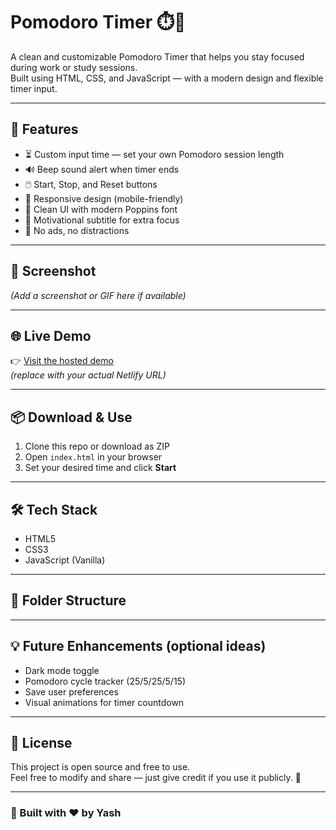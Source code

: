 # Pomodoro Timer ⏱️🍅

A clean and customizable Pomodoro Timer that helps you stay focused during work or study sessions.  
Built using HTML, CSS, and JavaScript — with a modern design and flexible timer input.

---

## 🚀 Features

- ⏳ Custom input time — set your own Pomodoro session length
- 🔊 Beep sound alert when timer ends
- 🖱️ Start, Stop, and Reset buttons
- 📱 Responsive design (mobile-friendly)
- 🎨 Clean UI with modern Poppins font
- 🧠 Motivational subtitle for extra focus
- 🧼 No ads, no distractions

---

## 📸 Screenshot

*(Add a screenshot or GIF here if available)*

---

## 🌐 Live Demo

👉 [Visit the hosted demo](https://your-netlify-link.netlify.app)  
*(replace with your actual Netlify URL)*

---

## 📦 Download & Use

1. Clone this repo or download as ZIP
2. Open `index.html` in your browser
3. Set your desired time and click **Start**

---

## 🛠️ Tech Stack

- HTML5
- CSS3
- JavaScript (Vanilla)

---

## 📁 Folder Structure


---

## 💡 Future Enhancements (optional ideas)

- Dark mode toggle
- Pomodoro cycle tracker (25/5/25/5/15)
- Save user preferences
- Visual animations for timer countdown

---

## 📜 License

This project is open source and free to use.  
Feel free to modify and share — just give credit if you use it publicly. 🙌

---

### 🔗 Built with ❤️ by Yash

